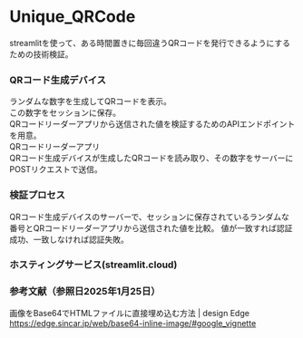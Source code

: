 # Unique_QRCode
streamlitを使って、ある時間置きに毎回違うQRコードを発行できるようにするための技術検証。

### QRコード生成デバイス  

ランダムな数字を生成してQRコードを表示。  
この数字をセッションに保存。  
QRコードリーダーアプリから送信された値を検証するためのAPIエンドポイントを用意。  
QRコードリーダーアプリ  
QRコード生成デバイスが生成したQRコードを読み取り、その数字をサーバーにPOSTリクエストで送信。   

### 検証プロセス  
QRコード生成デバイスのサーバーで、セッションに保存されているランダムな番号とQRコードリーダーアプリから送信された値を比較。
値が一致すれば認証成功、一致しなければ認証失敗。
### ホスティングサービス(streamlit.cloud)

### 参考文献（参照日2025年1月25日）
画像をBase64でHTMLファイルに直接埋め込む方法 | design Edge  
https://edge.sincar.jp/web/base64-inline-image/#google_vignette

